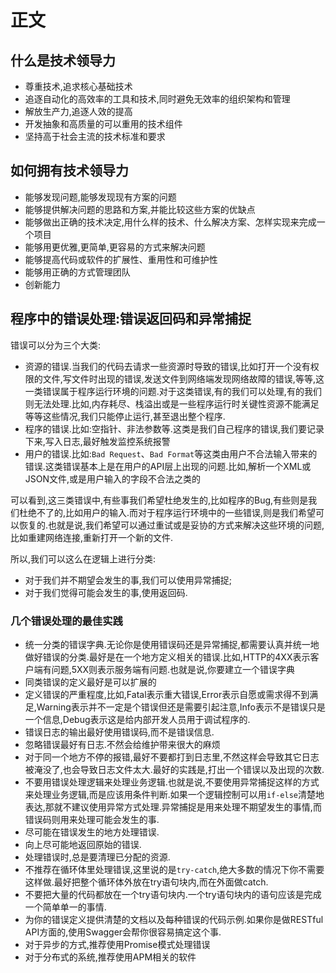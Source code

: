 # 正文

## 什么是技术领导力

* 尊重技术,追求核心基础技术
* 追逐自动化的高效率的工具和技术,同时避免无效率的组织架构和管理
* 解放生产力,追逐人效的提高
* 开发抽象和高质量的可以重用的技术组件
* 坚持高于社会主流的技术标准和要求

## 如何拥有技术领导力

* 能够发现问题,能够发现现有方案的问题
* 能够提供解决问题的思路和方案,并能比较这些方案的优缺点
* 能够做出正确的技术决定,用什么样的技术、什么解决方案、怎样实现来完成一个项目
* 能够用更优雅,更简单,更容易的方式来解决问题
* 能够提高代码或软件的扩展性、重用性和可维护性
* 能够用正确的方式管理团队
* 创新能力

## 程序中的错误处理:错误返回码和异常捕捉

错误可以分为三个大类:

* 资源的错误.当我们的代码去请求一些资源时导致的错误,比如打开一个没有权限的文件,写文件时出现的错误,发送文件到网络端发现网络故障的错误,等等,这一类错误属于程序运行环境的问题.对于这类错误,有的我们可以处理,有的我们则无法处理.比如,内存耗尽、栈溢出或是一些程序运行时关键性资源不能满足等等这些情况,我们只能停止运行,甚至退出整个程序.
* 程序的错误.比如:空指针、非法参数等.这类是我们自己程序的错误,我们要记录下来,写入日志,最好触发监控系统报警
* 用户的错误.比如:`Bad Request`、`Bad Format`等这类由用户不合法输入带来的错误.这类错误基本上是在用户的API层上出现的问题.比如,解析一个XML或JSON文件,或是用户输入的字段不合法之类的

可以看到,这三类错误中,有些事我们希望杜绝发生的,比如程序的Bug,有些则是我们杜绝不了的,比如用户的输入.而对于程序运行环境中的一些错误,则是我们希望可以恢复的.也就是说,我们希望可以通过重试或是妥协的方式来解决这些环境的问题,比如重建网络连接,重新打开一个新的文件.

所以,我们可以这么在逻辑上进行分类:

* 对于我们并不期望会发生的事,我们可以使用异常捕捉;
* 对于我们觉得可能会发生的事,使用返回码.

### 几个错误处理的最佳实践

* 统一分类的错误字典.无论你是使用错误码还是异常捕捉,都需要认真并统一地做好错误的分类.最好是在一个地方定义相关的错误.比如,HTTP的4XX表示客户端有问题,5XX则表示服务端有问题.也就是说,你要建立一个错误字典
* 同类错误的定义最好是可以扩展的
* 定义错误的严重程度,比如,Fatal表示重大错误,Error表示自愿或需求得不到满足,Warning表示并不一定是个错误但还是需要引起注意,Info表示不是错误只是一个信息,Debug表示这是给内部开发人员用于调试程序的.
* 错误日志的输出最好使用错误码,而不是错误信息.
* 忽略错误最好有日志.不然会给维护带来很大的麻烦
* 对于同一个地方不停的报错,最好不要都打到日志里,不然这样会导致其它日志被淹没了,也会导致日志文件太大.最好的实践是,打出一个错误以及出现的次数.
* 不要用错误处理逻辑来处理业务逻辑.也就是说,不要使用异常捕捉这样的方式来处理业务逻辑,而是应该用条件判断.如果一个逻辑控制可以用`if-else`清楚地表达,那就不建议使用异常方式处理.异常捕捉是用来处理不期望发生的事情,而错误码则用来处理可能会发生的事.
* 尽可能在错误发生的地方处理错误.
* 向上尽可能地返回原始的错误.
* 处理错误时,总是要清理已分配的资源.
* 不推荐在循环体里处理错误,这里说的是`try-catch`,绝大多数的情况下你不需要这样做.最好把整个循环体外放在try语句块内,而在外面做catch.
* 不要把大量的代码都放在一个try语句块内.一个try语句块内的语句应该是完成一个简单单一的事情.
* 为你的错误定义提供清楚的文档以及每种错误的代码示例.如果你是做RESTful API方面的,使用Swagger会帮你很容易搞定这个事.
* 对于异步的方式,推荐使用Promise模式处理错误
* 对于分布式的系统,推荐使用APM相关的软件


